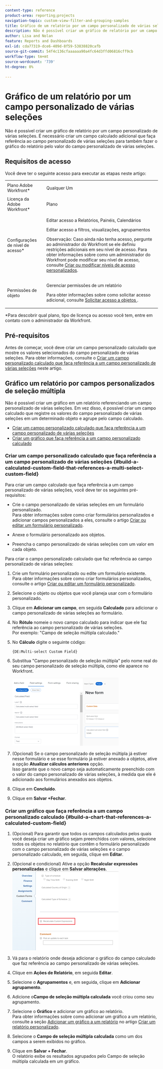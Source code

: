 ```yaml
---
content-type: reference
product-area: reporting;projects
navigation-topic: custom-view-filter-and-grouping-samples
title: Gráfico de um relatório por um campo personalizado de várias seleções
description: Não é possível criar um gráfico de relatório por um campo personalizado de várias seleções. É necessário criar um campo calculado adicional que faça referência ao campo personalizado de várias seleções para também fazer o gráfico do relatório pelo valor do campo personalizado de várias seleções.
author: Lisa and Nolan
feature: Reports and Dashboards
exl-id: cda77319-dce6-409d-8f59-53838820cafb
source-git-commit: 54f4c136cfaaaaaa90a4fc64d3ffd06816cff9cb
workflow-type: tm+mt
source-wordcount: '739'
ht-degree: 0%

---
```


# Gráfico de um relatório por um campo personalizado de várias seleções

Não é possível criar um gráfico de relatório por um campo personalizado de várias seleções. É necessário criar um campo calculado adicional que faça referência ao campo personalizado de várias seleções para também fazer o gráfico do relatório pelo valor do campo personalizado de várias seleções.

## Requisitos de acesso

Você deve ter o seguinte acesso para executar as etapas neste artigo:

<table style="table-layout:auto"> 
 <col> 
 <col> 
 <tbody> 
  <tr> 
   <td role="rowheader">Plano Adobe Workfront*</td> 
   <td> <p>Qualquer Um</p> </td> 
  </tr> 
  <tr> 
   <td role="rowheader">Licença da Adobe Workfront*</td> 
   <td> <p>Plano </p> </td> 
  </tr> 
  <tr> 
   <td role="rowheader">Configurações de nível de acesso*</td> 
   <td> <p>Editar acesso a Relatórios, Painéis, Calendários</p> <p>Editar acesso a filtros, visualizações, agrupamentos</p> <p>Observação: Caso ainda não tenha acesso, pergunte ao administrador do Workfront se ele definiu restrições adicionais em seu nível de acesso. Para obter informações sobre como um administrador do Workfront pode modificar seu nível de acesso, consulte <a href="../../../administration-and-setup/add-users/configure-and-grant-access/create-modify-access-levels.md" class="MCXref xref">Criar ou modificar níveis de acesso personalizados</a>.</p> </td> 
  </tr> 
  <tr> 
   <td role="rowheader">Permissões de objeto</td> 
   <td> <p>Gerenciar permissões de um relatório</p> <p>Para obter informações sobre como solicitar acesso adicional, consulte <a href="../../../workfront-basics/grant-and-request-access-to-objects/request-access.md" class="MCXref xref">Solicitar acesso a objetos </a>.</p> </td> 
  </tr> 
 </tbody> 
</table>

&#42;Para descobrir qual plano, tipo de licença ou acesso você tem, entre em contato com o administrador da Workfront.

## Pré-requisitos

Antes de começar, você deve criar um campo personalizado calculado que mostre os valores selecionados do campo personalizado de várias seleções. Para obter informações, consulte o [Criar um campo personalizado calculado que faça referência a um campo personalizado de várias seleções](#build-a-calculated-custom-field-that-references-a-multi-select-custom-field) neste artigo.

## Gráfico um relatório por campos personalizados de seleção múltipla

<!--
<p data-mc-conditions="QuicksilverOrClassic.Draft mode">(NOTE: this moved to its own article, linked in the Note above!)</p>
-->

Não é possível criar um gráfico em um relatório referenciando um campo personalizado de várias seleções. Em vez disso, é possível criar um campo calculado que registre os valores do campo personalizado de várias seleções em um determinado objeto e agrupe pelo campo calculado. 

* [Criar um campo personalizado calculado que faça referência a um campo personalizado de várias seleções](#build-a-calculated-custom-field-that-references-a-multi-select-custom-field)
* [Criar um gráfico que faça referência a um campo personalizado calculado](#build-a-chart-that-references-a-calculated-custom-field)

### Criar um campo personalizado calculado que faça referência a um campo personalizado de várias seleções {#build-a-calculated-custom-field-that-references-a-multi-select-custom-field}

Para criar um campo calculado que faça referência a um campo personalizado de várias seleções, você deve ter os seguintes pré-requisitos:

* Crie o campo personalizado de várias seleções em um formulário personalizado.\
   Para obter informações sobre como criar formulários personalizados e adicionar campos personalizados a eles, consulte o artigo [Criar ou editar um formulário personalizado](../../../administration-and-setup/customize-workfront/create-manage-custom-forms/create-or-edit-a-custom-form.md).

* Anexe o formulário personalizado aos objetos.
* Preencha o campo personalizado de várias seleções com um valor em cada objeto.

Para criar o campo personalizado calculado que faz referência ao campo personalizado de várias seleções:

1. Crie um formulário personalizado ou edite um formulário existente.\
   Para obter informações sobre como criar formulários personalizados, consulte o artigo [Criar ou editar um formulário personalizado](../../../administration-and-setup/customize-workfront/create-manage-custom-forms/create-or-edit-a-custom-form.md).

1. Selecione o objeto ou objetos que você planeja usar com o formulário personalizado.
1. Clique em **Adicionar um campo**, em seguida **Calculado** para adicionar o campo personalizado de várias seleções ao formulário.

1. No **Rótulo** nomeie o novo campo calculado para indicar que ele faz referência ao campo personalizado de várias seleções.\
   Por exemplo: &quot;Campo de seleção múltipla calculado.&quot;

1. No **Cálculo** digite o seguinte código:

   ```
   {DE:Multi-select Custom Field}
   ```

1. Substitua &quot;Campo personalizado de seleção múltipla&quot; pelo nome real do seu campo personalizado de seleção múltipla, como ele aparece no Workfront.

   ![](assets/calculated-multi-select-custom-field-nwe-350x223.png)

1. (Opcional) Se o campo personalizado de seleção múltipla já estiver nesse formulário e se esse formulário já estiver anexado a objetos, ative a opção **Atualizar cálculos anteriores** opção.\
   Isso garante que o novo campo seja automaticamente preenchido com o valor do campo personalizado de várias seleções, à medida que ele é adicionado aos formulários anexados aos objetos.

1. Clique em **Concluído**.
1. Clique em **Salvar +Fechar**.

### Criar um gráfico que faça referência a um campo personalizado calculado {#build-a-chart-that-references-a-calculated-custom-field}

1. (Opcional) Para garantir que todos os campos calculados pelos quais você deseja criar um gráfico sejam preenchidos com valores, selecione todos os objetos no relatório que contêm o formulário personalizado com o campo personalizado de várias seleções e o campo personalizado calculado, em seguida, clique em **Editar**.
1. (Opcional e condicional) Ative a opção **Recalcular expressões personalizadas** e clique em **Salvar alterações**.\
   ![](assets/recalculate-custom-expressions-350x259.png)

1. Vá para o relatório onde deseja adicionar o gráfico do campo calculado que faz referência ao campo personalizado de várias seleções.
1. Clique em **Ações de Relatório**, em seguida **Editar**.

1. Selecione o <strong>Agrupamentos</strong> e, em seguida, clique em <strong>Adicionar agrupamento</strong>.
1. Adicione o<strong>Campo de seleção múltipla calculada</strong> você criou como seu agrupamento.
1. Selecione o <strong>Gráfico</strong> e adicionar um gráfico ao relatório.<br>Para obter informações sobre como adicionar um gráfico a um relatório, consulte a seção <a href="../../../reports-and-dashboards/reports/creating-and-managing-reports/create-custom-report.md#add-a-chart" class="MCXref xref">Adicionar um gráfico a um relatório</a> no artigo <a href="../../../reports-and-dashboards/reports/creating-and-managing-reports/create-custom-report.md" class="MCXref xref">Criar um relatório personalizado</a>.
1. Selecione o <strong>Campo de seleção múltipla calculada</strong> como um dos campos a serem exibidos no gráfico.
1. Clique em <strong>Salvar + Fechar</strong>.<br>O relatório exibe os resultados agrupados pelo Campo de seleção múltipla calculada em um gráfico.
